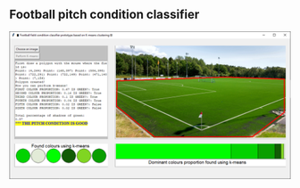 <!-- Football pitch condition classifier  -->
## Football pitch condition classifier

![Screenshot](Interface.png)
